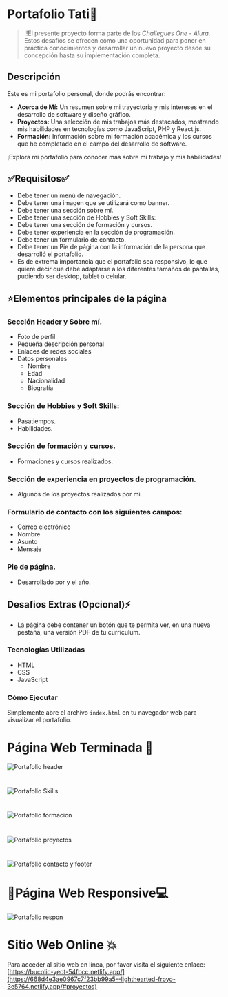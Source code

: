 # Portafolio Tati🌸​

>‼️El presente proyecto forma parte de los <em>Challegues One - Alura</em>. Estos desafíos se ofrecen como una oportunidad para poner en práctica conocimientos y desarrollar un nuevo proyecto desde su concepción hasta su implementación completa.

## Descripción

Este es mi portafolio personal, donde podrás encontrar:

- **Acerca de Mí:** Un resumen sobre mi trayectoria y mis intereses en el desarrollo de software y diseño gráfico.
- **Proyectos:** Una selección de mis trabajos más destacados, mostrando mis habilidades en tecnologías como JavaScript, PHP y React.js.
- **Formación:** Información sobre mi formación académica y los cursos que he completado en el campo del desarrollo de software.

¡Explora mi portafolio para conocer más sobre mi trabajo y mis habilidades!

## ✅Requisitos✅

* Debe tener un menú de navegación.
* Debe tener una imagen que se utilizará como banner.
* Debe tener una sección sobre mí.
* Debe tener una sección de Hobbies y Soft Skills:
* Debe tener una sección de formación y cursos.
* Debe tener experiencia en la sección de programación.
* Debe tener un formulario de contacto.
* Debe tener un Pie de página con la información de la persona que desarrolló el portafolio.
* Es de extrema importancia que el portafolio sea responsivo, lo que quiere decir que debe adaptarse a los diferentes tamaños de pantallas, pudiendo ser desktop, tablet o celular.

## ⭐Elementos principales de la página
  
### Sección Header y Sobre mí.
- Foto de perfil
- Pequeña descripción personal
- Enlaces de redes sociales
- Datos personales
    * Nombre
    * Edad
    * Nacionalidad
    * Biografía
### Sección de Hobbies y Soft Skills:
  - Pasatiempos.
  - Habilidades.
### Sección de formación y cursos.
  - Formaciones y cursos realizados.
### Sección de experiencia en proyectos de programación.
  - Algunos de los proyectos realizados por mi.
### Formulario de contacto con los siguientes campos:
  - Correo electrónico
  - Nombre
  - Asunto
  - Mensaje
### Pie de página.
- Desarrollado por y el año.

## Desafios Extras (Opcional)⚡

  * La página debe contener un botón que te permita ver, en una nueva pestaña, una versión PDF de tu currículum.

### Tecnologías Utilizadas

  * HTML
  * CSS
  * JavaScript

### Cómo Ejecutar

<p>Simplemente abre el archivo <code>index.html</code> en tu navegador web para visualizar el portafolio.</p>

# Página Web Terminada 💯
![Portafolio header](https://github.com/ValenciaTatiana/Portafolio/assets/157426277/13b098f5-e628-45ae-a5a8-f6a68d8cf97c)
#
![Portafolio Skills](https://github.com/ValenciaTatiana/Portafolio/assets/157426277/2bd5ce98-3706-4866-a7bb-09c6c0bc8182)
#
![Portafolio formacion](https://github.com/ValenciaTatiana/Portafolio/assets/157426277/f87d61da-a71d-491b-8025-77cc45b1b10a)
#
![Portafolio proyectos](https://github.com/ValenciaTatiana/Portafolio/assets/157426277/21e10762-0a5a-4646-95ac-90858f944f45)
#
![Portafolio contacto y footer](https://github.com/ValenciaTatiana/Portafolio/assets/157426277/875d93ae-acc4-4bdd-b5e8-cfbcc3284253)

# 📲Página Web Responsive💻
![Portafolio respon](https://github.com/ValenciaTatiana/Portafolio/assets/157426277/d6bf9daa-321f-44d6-a9f8-1a3eb8415a1b)

# Sitio Web Online 💥
Para acceder al sitio web en línea, por favor visita el siguiente enlace: [https://bucolic-yeot-54fbcc.netlify.app/](https://668d4e3ae0967c7f23bb99a5--lighthearted-froyo-3e5764.netlify.app/#proyectos)
